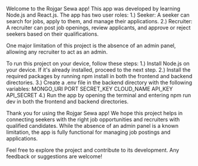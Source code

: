 Welcome to the Rojgar Sewa app!
This app was developed by learning Node.js and React.js.
The app has two user roles:
    1.) Seeker: A seeker can search for jobs, apply to them, and manage their applications.
    2.) Recruiter: A recruiter can post job openings, review applicants, and approve or reject seekers based on their qualifications.
    
One major limitation of this project is the absence of an admin panel, allowing any recruiter to act as an admin.

To run this project on your device, follow these steps:
   1.) Install Node.js on your device. If it's already installed, proceed to the next step.
   2.) Install the required packages by running npm install in both the frontend and backend directories.
   3.) Create a .env file in the backend directory with the following variables:
        MONGO_URI
        PORT
        SECRET_KEY
        CLOUD_NAME
        API_KEY
        API_SECRET
    4.) Run the app by opening the terminal and entering npm run dev in both the frontend and backend directories.


Thank you for using the Rojgar Sewa app! We hope this project helps in connecting seekers with the right job opportunities and recruiters with qualified candidates. While the absence of an admin panel is a known limitation, the app is fully functional for managing job postings and applications.

Feel free to explore the project and contribute to its development. Any feedback or suggestions are welcome!
